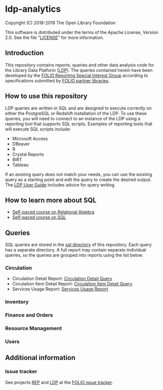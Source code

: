# ldp-analytics

Copyright (C) 2018-2019 The Open Library Foundation

This software is distributed under the terms of the Apache License,
Version 2.0. See the file "[LICENSE](LICENSE)" for more information.

## Introduction

This repository contains reports, queries and other data analysis code for the Library Data Platform ([LDP](https://github.com/folio-org/ldp)). The queries contained herein have been developed by the [FOLIO Reporting Special Interest Group](https://wiki.folio.org/display/RPT/) according to specifications submitted by [FOLIO partner libraries](https://www.folio.org/community/support/).

## How to use this repository

LDP queries are written in SQL and are designed to execute correctly on either the PostgreSQL or Redshift installation of the LDP. To use these queries, you will need to connect to an instance of the LDP using a reporting tool that supports SQL scripts. Examples of reporting tools that will execute SQL scripts include:

* Microsoft Access
* DBeaver
* R
* Crystal Reports
* BIRT
* Tableau

If an existing query does not match your needs, you can use the existing query as a starting point and edit the query to create the desired output. The [LDP User Guide](https://github.com/folio-org/ldp/blob/master/USER_GUIDE.md) includes advice for query writing.

## How to learn more about SQL

* [Self-paced course on Relational Algebra](https://lagunita.stanford.edu/courses/DB/RA/SelfPaced/about)
* [Self-paced course on SQL](https://lagunita.stanford.edu/courses/DB/SQL/SelfPaced/about)

## Queries

SQL queries are stored in the [sql directory](sql) of this repository. Each query has a separate directory. A full report may contain separate individual queries, so the queries are grouped into reports using the list below.

### Circulation

* Circulation Detail Report: [Circulation Detail Query](sql/circ-detail)
* Circulation Item Detail Report: [Circulation Item Detail Query](sql/circ-item-detail)
* Services Usage Report: [Services Usage Report](sql/services-usage)

### Inventory

### Finance and Orders

### Resource Management

### Users

## Additional information

### Issue tracker

See projects [REP](https://issues.folio.org/browse/REP) and [LDP](https://issues.folio.org/browse/LDP)
at the [FOLIO issue tracker](https://dev.folio.org/guidelines/issue-tracker).
